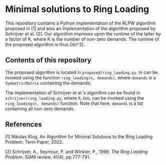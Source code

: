 # Minimal solutions to Ring Loading
This repository contains a Python implementation of the RLPW algorithm proposed in [1]
and also an implementation of the algorithm proposed by Schrijver et al. [2].
Our algorithm improves upon the runtime of the latter by a factor of K, where K is the number of non-zero demands.
The runtime of the proposed algorithm is thus O(n^2).

## Contents of this repository
The proposed algorithm is located in ``proposed/ring_loading.py``.
In can be invoked using the function ``ring_loading(n, demands)``, where `demands` is a `SymmetricMatrix` containing the demands.

The implementation of Schrijver et al.'s algorithm can be found in ``schrijver/ring_loading.py``, where it, too, can be invoked
using the `ring_loading(n, demands)` function. Note that here, `demands` is a list containing all non-zero demands.


## References
[1] Nikolas Klug. An Algorithm for Minimal Solutions to the Ring Loading
Problem. Term Paper, 2022.

[2] Schrijver, A., Seymour, P. and Winkler, P., 1999. _The Ring Loading Problem_. SIAM review, 41(4), pp.777-791.